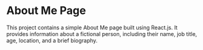 # About Me Page

This project contains a simple About Me page built using React.js. 
It provides information about a fictional person, including their name, job title, age, location, and a brief biography.
